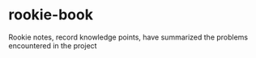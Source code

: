 # rookie-book
Rookie notes, record knowledge points, have summarized the problems encountered in the project
